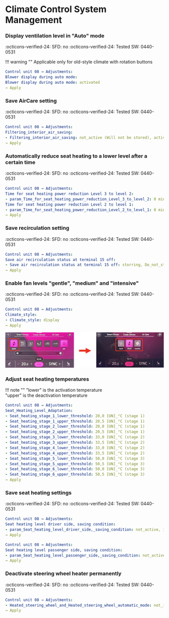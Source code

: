 # Climate Control System Management

### Display ventilation level in "Auto" mode

:octicons-verified-24: SFD: no :octicons-verified-24: Tested SW: 0440-0531

!!! warning ""
    Applicable only for old-style climate with rotation buttons

``` yaml 
Control unit 08 → Adjustments:
Blower display during auto mode:
Blower display during auto mode: activated
→ Apply
```

### Save AirCare setting

:octicons-verified-24: SFD: no :octicons-verified-24: Tested SW: 0440-0531

``` yaml
Control unit 08 → Adjustments:
Filtering_interior_air_saving: 
- Filtering_interior_air_saving: not_active (Will not be stored), active (Will be stored), depending_on_standing_time (Stored depending on standing time)
→ Apply
```

### Automatically reduce seat heating to a lower level after a certain time

:octicons-verified-24: SFD: no :octicons-verified-24: Tested SW: 0440-0531

``` yaml
Control unit 08 → Adjustments:
Time for seat heating power reduction Level 3 to level 2: 
- param_Time_for_seat_heating_power_reduction_Level_3_to_level_2: 0 min (adjust value as desired, 0 = off)
Time for seat heating power reduction Level 2 to level 1:
- param_Time_for_seat_heating_power_reduction_Level_2_to_level_1: 0 min (adjust value as desired, 0 = off)
→ Apply
```

### Save recirculation setting

:octicons-verified-24: SFD: no :octicons-verified-24: Tested SW: 0440-0531

``` yaml
Control unit 08 → Adjustments:
Save air recirculation status at terminal 15 off:
- Save air recirculation status at terminal 15 off: storring, Do_not_store, resttime_dependent_storage (Stored depending on standing time)
→ Apply
```

### Enable fan levels "gentle", "medium" and "intensive"
:octicons-verified-24: SFD: no :octicons-verified-24: Tested SW: 0440-0531

``` yaml
Control unit 08 → Adjustments:
Climate_style:
- Climate_style: display
→ Apply
```

![Screenshot](../images/MQB-Evo/climate_settings.png)   

### Adjust seat heating temperatures

!!! note ""
    "lower" is the activation temperature  
    "upper" is the deactivation temperature

``` yaml
Control unit 08 → Adjustments:
Seat_Heating_Level_Adaptation:
- Seat_heating_stage_1_lower_threshold: 20,0 [UN]_°C (stage 1)
- Seat_heating_stage_1_upper_threshold: 20,5 [UN]_°C (stage 1)
- Seat_heating_stage_2_lower_threshold: 20,0 [UN]_°C (stage 1)
- Seat_heating_stage_2_upper_threshold: 20,5 [UN]_°C (stage 1)
- Seat_heating_stage_3_lower_threshold: 33,0 [UN]_°C (stage 2)
- Seat_heating_stage_3_upper_threshold: 33,5 [UN]_°C (stage 2)
- Seat_heating_stage_4_lower_threshold: 33,0 [UN]_°C (stage 2)
- Seat_heating_stage_4_upper_threshold: 33,5 [UN]_°C (stage 2)
- Seat_heating_stage_5_lower_threshold: 50,0 [UN]_°C (stage 3)
- Seat_heating_stage_5_upper_threshold: 50,5 [UN]_°C (stage 3)
- Seat_heating_stage_6_lower_threshold: 50,0 [UN]_°C (stage 3)
- Seat_heating_stage_6_upper_threshold: 50,5 [UN]_°C (stage 3)
→ Apply
```

### Save seat heating settings

:octicons-verified-24: SFD: no :octicons-verified-24: Tested SW: 0440-0531

``` yaml
Control unit 08 → Adjustments:
Seat heating level driver side, saving condition:
- param_Seat_heating_level_driver_side,_saving_condition: not_active, 10_minutes_activ, active (Last configuration will be stored)
→ Apply
```

``` yaml
Control unit 08 → Adjustments:
Seat heating level passenger side, saving condition:
- param_Seat_heating_level_passenger_side,_saving_condition: not_active, 10_minutes_activ, active (Last configuration will be stored)
→ Apply
```

### Deactivate steering wheel heater permanently

:octicons-verified-24: SFD: no :octicons-verified-24: Tested SW: 0440-0531

``` yaml
Control unit 08 → Adjustments:
- Heated_steering_wheel_and_Heated_steering_wheel_automatic_mode: not_installed
→ Apply
```